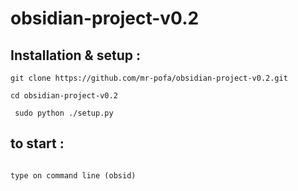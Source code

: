# obsidian-project-v0.2

## Installation & setup :
```
git clone https://github.com/mr-pofa/obsidian-project-v0.2.git

cd obsidian-project-v0.2
 
 sudo python ./setup.py
 ```
## to start : 
 ```

 type on command line (obsid)
 
```
